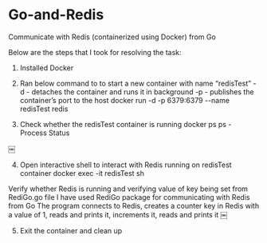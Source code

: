 # Go-and-Redis
Communicate with Redis (containerized using Docker) from Go


Below are the steps that I took for resolving the task:
1. Installed Docker

2. Ran below command to to start a new container with name “redisTest” 
-d - detaches the container and runs it in background
-p - publishes the container’s port to the host
docker run -d -p 6379:6379 --name redisTest redis


3. Check whether the redisTest container is running
docker ps
ps - Process Status

￼

4. Open interactive shell to interact with Redis running on redisTest container
docker exec -it redisTest sh

Verify whether Redis is running and verifying value of key being set from RediGo.go file
I have used RediGo package for communicating with Redis from Go
	The program connects to Redis, 
	creates a counter key in Redis with a value of 1, 
	reads and prints it, increments it, 
	reads and prints it
￼

5. Exit the container and clean up
